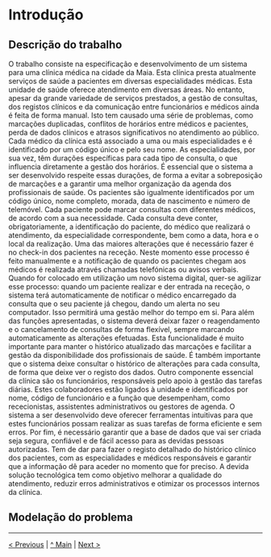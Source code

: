 # Introdução


## Descrição do trabalho
O trabalho consiste na especificação e desenvolvimento de um sistema para uma clínica médica na cidade
da Maia. Esta clínica presta atualmente serviços de saúde a pacientes em diversas especialidades médicas.
Esta unidade de saúde oferece atendimento em diversas áreas. No entanto, apesar da grande variedade
de serviços prestados, a gestão de consultas, dos registos clínicos e da comunicação entre
funcionários e médicos ainda é feita de forma manual. Isto tem causado uma série de problemas,
como marcações duplicadas, conflitos de horários entre médicos e pacientes, perda de dados
clínicos e atrasos significativos no atendimento ao público.
Cada médico da clínica está associado a uma ou mais especialidades e é identificado por um
código único e pelo seu nome. As especialidades, por sua vez, têm durações específicas para
cada tipo de consulta, o que influencia diretamente a gestão dos horários. É essencial que o
sistema a ser desenvolvido respeite essas durações, de forma a evitar a sobreposição de
marcações e a garantir uma melhor organização da agenda dos profissionais de saúde.
Os pacientes são igualmente identificados por um código único, nome completo, morada, data
de nascimento e número de telemóvel. Cada paciente pode marcar consultas com diferentes
médicos, de acordo com a sua necessidade. Cada consulta deve conter, obrigatoriamente, a
identificação do paciente, do médico que realizará o atendimento, da especialidade
correspondente, bem como a data, hora e o local da realização.
Uma das maiores alterações que é necessário fazer é no check-in dos pacientes na receção.
Neste momento esse processo é feito manualmente e a notificação de quando os pacientes
chegam aos médicos é realizada através chamadas telefónicas ou avisos verbais. Quando for
colocado em utilização um novo sistema digital, quer-se agilizar esse processo: quando um
paciente realizar e der entrada na receção, o sistema terá automaticamente de notificar o
médico encarregado da consulta que o seu paciente já chegou, dando um alerta no seu
computador. Isso permitirá uma gestão melhor do tempo em si.
Para além das funções apresentadas, o sistema deverá deixar fazer o reagendamento e o
cancelamento de consultas de forma flexível, sempre marcando automaticamente as alterações
efetuadas. Esta funcionalidade é muito importante para manter o histórico atualizado das
marcações e facilitar a gestão da disponibilidade dos profissionais de saúde. É também
importante que o sistema deixe consultar o histórico de alterações para cada consulta, de forma
que deixe ver o registo dos dados.
Outro componente essencial da clínica são os funcionários, responsáveis pelo apoio à gestão
das tarefas diárias. Estes colaboradores estão ligados à unidade e identificados por nome, código
de funcionário e a função que desempenham, como rececionistas, assistentes administrativos
ou gestores de agenda. O sistema a ser desenvolvido deve oferecer ferramentas intuitivas para
que estes funcionários possam realizar as suas tarefas de forma eficiente e sem erros.
Por fim, é necessário garantir que a base de dados que vai ser criada seja segura, confiável e de
fácil acesso para as devidas pessoas autorizadas. Tem de dar para fazer o registo detalhado do
histórico clínico dos pacientes, com as especialidades e médicos responsáveis e garantir que a
informação dê para aceder no momento que for preciso. A devida solução tecnológica tem como
objetivo melhorar a qualidade do atendimento, reduzir erros administrativos e otimizar os
processos internos da clínica. 

## Modelação do problema


---
[< Previous](rei00.md) | [^ Main](/../../) | [Next >](rei02.md)
